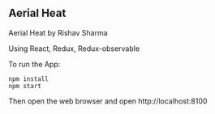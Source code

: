 ## Aerial Heat

Aerial Heat by Rishav Sharma

Using React, Redux, Redux-observable

To run the App:

```
npm install
npm start
```

Then open the web browser and open http://localhost:8100